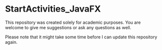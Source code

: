 # StartActivities_JavaFX

This repository was created solely for academic purposes. You are welcome to give me suggestions or ask any questions as well.

Please note that it might take some time before I can update this repository again.
